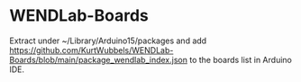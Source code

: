 # WENDLab-Boards

Extract under ~/Library/Arduino15/packages and add https://github.com/KurtWubbels/WENDLab-Boards/blob/main/package_wendlab_index.json to the boards list in Arduino IDE.

